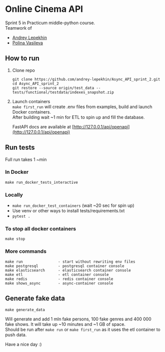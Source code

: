 # Online Cinema API
Sprint 5 in Practicum middle-python course.  
Teamwork of
* [Andrey Lepekhin](https://github.com/andrey-lepekhin)
* [Polina Vasileva](https://github.com/Polinavas95)

## How to run
1. Clone repo
    ```
    git clone https://github.com/andrey-lepekhin/Async_API_sprint_2.git
    cd Async_API_sprint_2
    git restore --source origin/test_data -- tests/functional/testdata/indexes_snapshot.zip
    ```
2. Launch containers  
`make first_run`  will create .env files from examples, build and launch Docker containers.  
After building wait ~1 min for ETL to spin up and fill the database.
  
   FastAPI docs are available at [http://127.0.0.1/api/openapi](http://127.0.0.1/api/openapi)

## Run tests
Full run takes 1 ~min
### In Docker
```
make run_docker_tests_interactive
```

### Locally
* `make run_docker_test_containers` (wait ~20 sec for spin up)
* Use venv or other ways to install tests/requirements.txt
* `pytest .` 

### To stop all docker containers
```
make stop
```

### More commands
```
make run                - start without rewriting env files
make postgresql         - postgresql container console
make elasticsearch      - elasticsearch container console
make etl                - etl container console
make redis              - redis container console
make shows_async        - async-container console
```

## Generate fake data
```
make generate_data
```
Will generate and add 1 mln fake persons, 100 fake genres and 400 000 fake shows. It will take up ~10 minutes and ~1 GB of space.  
Should be run after `make run` or `make first_run` as it uses the etl container to push data.


Have a nice day :)
